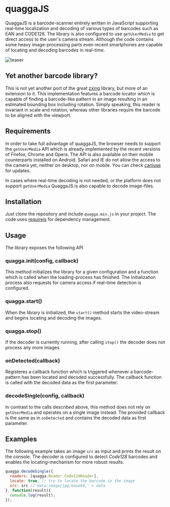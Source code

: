 quaggaJS
========

QuaggaJS is a barcode-scanner entirely written in JavaScript supporting real-time localization and decoding of various types of barcodes such as EAN and CODE128. The library is also configured to use `getUserMedia` to get direct access to the user's camera stream. Although the code contains some heavy image-processing parts even recent smartphones are capable of locating and decoding  barcodes in real-time.

![teaser][teaser_image]


## Yet another barcode library?

This is not yet another port of the great [zxing][zxing_github] library, but more of an extension to it. This implementation features a barcode locator which is capable of finding a barcode-like pattern in an image resulting in an estimated bounding box including rotation. Simply speaking, this reader is invariant in scale and rotation, whereas other libraries require the barcode to be aligned with the viewport.


## Requirements

In order to take full advantage of quaggaJS, the browser needs to support the `getUserMedia` API which is already implemented by the recent versions of Firefox, Chrome and Opera. The API is also available on their mobile counterparts installed on Android. Safari and IE do not allow the access to the camera yet, neither on desktop, nor on mobile. You can check [caniuse][caniuse_getusermedia] for updates.

In cases where real-time decoding is not needed, or the platform does not support `getUserMedia` QuaggaJS is also capable to decode image-files.

## Installation

Just clone the repository and include `quagga.min.js` in your project. The code uses [requirejs][requirejs] for dependency management.

## Usage

The library exposes the following API

### quagga.init(config, callback)

This method initializes the library for a given configuration and a function which is called when the loading-process has finished. The initialization process also requests for camera access if real-time detection is configured.

### quagga.start()

When the library is initialized, the `start()` method starts the video-stream and begins locating and decoding the images.

### quagga.stop()

If the decoder is currently running, after calling `stop()` the decoder does not process any more images.

### onDetected(callback)

Registeres a callback function which is triggered whenever a barcode-pattern has been located and decoded successfully. The callback function is called with the decoded data as the first parameter.

### decodeSingle(config, callback)

In contrast to the calls described above, this method does not rely on `getUserMedia` and operates on a single image instead. The provided callback is the same as in `onDetected` and contains the decoded data as first parameter.

## Examples

The following example takes an image `src` as input and prints the result on the console. The decoder is configured to detect _Code128_ barcodes and enables the locating-mechanism for more robust results.

```javascript
quagga.decodeSingle({
  readers: [quagga.Reader.Code128Reader],
  locate: true, // try to locate the barcode in the image
  src: src //'data:image/jpg;base64,' + data
}, function(result){
  console.log(result);
});
```

[zxing_github]: https://github.com/zxing/zxing
[teaser_image]: https://github.com/serratus/quaggaJS/blob/master/doc/img/quaggaJS-code128.png
[caniuse_getusermedia]: http://caniuse.com/#feat=stream
[requirejs]: http://requirejs.org/
